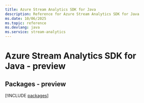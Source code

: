 ```yaml
---
title: Azure Stream Analytics SDK for Java
description: Reference for Azure Stream Analytics SDK for Java
ms.date: 10/06/2025
ms.topic: reference
ms.devlang: java
ms.service: stream-analytics
---
```

# Azure Stream Analytics SDK for Java - preview
## Packages - preview
[!INCLUDE [packages](stream-analytics-index.md)]